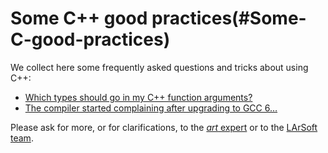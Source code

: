 Some C++ good practices(#Some-C-good-practices)
==================================================

We collect here some frequently asked questions and tricks about using C++:

-   [Which types should go in my C++ function arguments?](Which_types_should_go_in_my_C++_function_arguments)
-   [The compiler started complaining after upgrading to GCC 6…](Updating_code_to_GCC_6)

Please ask for more, or for clarifications, to the [*art* expert](mailto:art-users@fnal.gov) or to the [LArSoft team](mailto:larsoft@fnal.gov).
